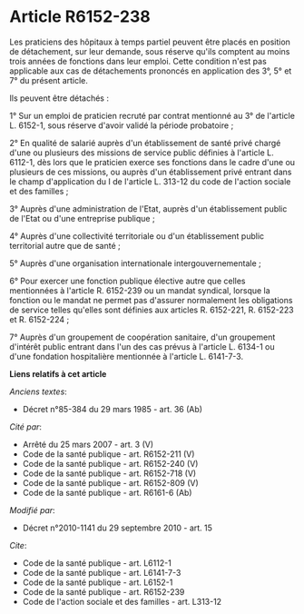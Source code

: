 # Article R6152-238

Les praticiens des hôpitaux à temps partiel peuvent être placés en position de détachement, sur leur demande, sous réserve
qu'ils comptent au moins trois années de fonctions dans leur emploi. Cette condition n'est pas applicable aux cas de
détachements prononcés en application des 3°, 5° et 7° du présent article. 

Ils peuvent être détachés : 

1° Sur un emploi de praticien recruté par contrat mentionné au 3° de l'article L. 6152-1, sous réserve d'avoir validé la
période probatoire ; 

2° En qualité de salarié auprès d'un établissement de santé privé chargé d'une ou plusieurs des missions de service public
définies à l'article L. 6112-1, dès lors que le praticien exerce ses fonctions dans le cadre d'une ou plusieurs de ces
missions, ou auprès d'un établissement privé entrant dans le champ d'application du I de l'article L. 313-12 du code de
l'action sociale et des familles ; 

3° Auprès d'une administration de l'Etat, auprès d'un établissement public de l'Etat ou d'une entreprise publique ; 

4° Auprès d'une collectivité territoriale ou d'un établissement public territorial autre que de santé ; 

5° Auprès d'une organisation internationale intergouvernementale ; 

6° Pour exercer une fonction publique élective autre que celles mentionnées à l'article R. 6152-239 ou un mandat syndical,
lorsque la fonction ou le mandat ne permet pas d'assurer normalement les obligations de service telles qu'elles sont définies
aux articles R. 6152-221, R. 6152-223 et R. 6152-224 ; 

7° Auprès d'un groupement de coopération sanitaire, d'un groupement d'intérêt public entrant dans l'un des cas prévus à
l'article L. 6134-1 ou d'une fondation hospitalière mentionnée à l'article L. 6141-7-3.

**Liens relatifs à cet article**

_Anciens textes_:

  - Décret n°85-384 du 29 mars 1985 - art. 36 (Ab)

_Cité par_:

  - Arrêté du 25 mars 2007 - art. 3 (V)
  - Code de la santé publique - art. R6152-211 (V)
  - Code de la santé publique - art. R6152-240 (V)
  - Code de la santé publique - art. R6152-718 (V)
  - Code de la santé publique - art. R6152-809 (V)
  - Code de la santé publique - art. R6161-6 (Ab)

_Modifié par_:

  - Décret n°2010-1141 du 29 septembre 2010 - art. 15

_Cite_:

  - Code de la santé publique - art. L6112-1
  - Code de la santé publique - art. L6141-7-3
  - Code de la santé publique - art. L6152-1
  - Code de la santé publique - art. R6152-239
  - Code de l'action sociale et des familles - art. L313-12
